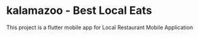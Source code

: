 # kalamazoo - Best Local Eats
This project is a flutter mobile app for Local Restaurant Mobile Application
